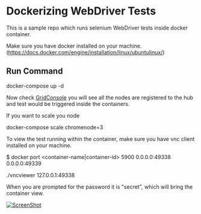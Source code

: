 # Dockerizing WebDriver Tests

This is a sample repo which runs selenium WebDriver tests inside docker container.

Make sure you have docker installed on your machine.(https://docs.docker.com/engine/installation/linux/ubuntulinux/)

## Run Command

docker-compose up -d

Now check [GridConsole](http://localhost:4444/grid/console) you will see all the nodes are registered to the hub and test would be triggered inside the containers.

If you want to scale you node

docker-compose scale chromenode=3

To view the test running within the container, make sure you have vnc client installed on your machine.

$ docker port <container-name|container-id> 5900
0.0.0.0:49338
0.0.0.0:49339

./vncviewer 127.0.0.1:49338

When you are prompted for the password it is "secret", which will bring the container view.


[![ScreenShot](https://j.gifs.com/lYw3w5.gif)](https://youtu.be/gUnau-CXPyI)
